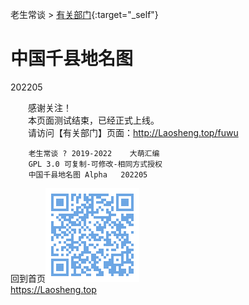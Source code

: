 老生常谈 > [有关部门](.){:target="_self"}

中国千县地名图
==============
202205



　　感谢关注！  
　　本页面测试结束，已经正式上线。  
　　请访问【有关部门】页面：<http://Laosheng.top/fuwu>





```
	老生常谈 ? 2019-2022	大萌汇编
	GPL 3.0	可复制-可修改-相同方式授权
	中国千县地名图	Alpha	202205
```

回到首页<a href=".." title="返回老生常谈首页"><img src="../indexQR-Blue.png" /></a>  
https://Laosheng.top  